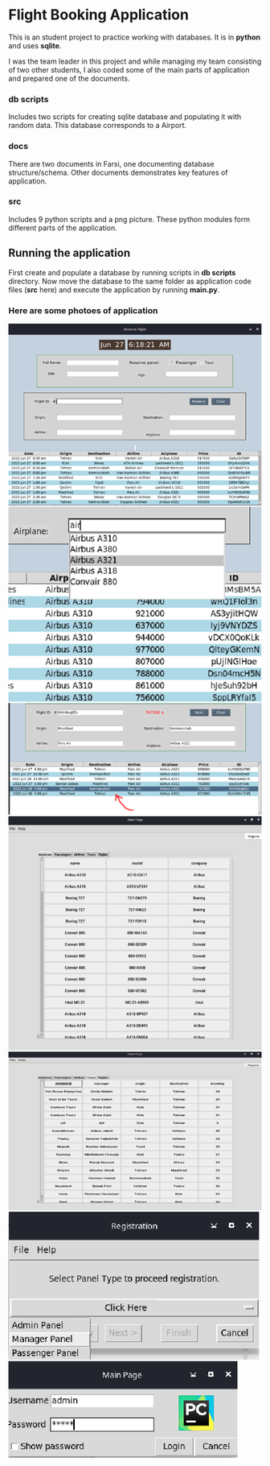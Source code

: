 # Flight Booking Application
This is an student project to practice working with databases. It is in **python** and uses **sqlite**.

I was the team leader in this project and while managing my team consisting of two other students, I also coded some of the main parts of application and prepared one of the documents.

### db scripts
Includes two scripts for creating sqlite database and populating it with random data. This database corresponds to a Airport.

### docs
There are two documents in Farsi, one documenting database structure/schema. Other documents demonstrates key features of application.

### src
Includes 9 python scripts and a png picture. These python modules form different parts of the application.

## Running the application
First create and populate a database by running scripts in **db scripts** directory. Now move the database to the same folder as application code files (**src** here) and execute the application by running **main.py**.

### Here are some photoes of application 
![flight booking panel](demo%20pics/home.png)
![auto suggestion and filtering when typing inside fields](demo%20pics/autosuggest.png)
![auto fill all field when selecting a flight](demo%20pics/flight%20select.png)
![manager panel displays registered airplanes](demo%20pics/main.png)
![manager panel displays registered tour companies](demo%20pics/main2.png)
![panel selecting menu](demo%20pics/panel.png)
![requires password to access admin panel](demo%20pics/pass.png)


